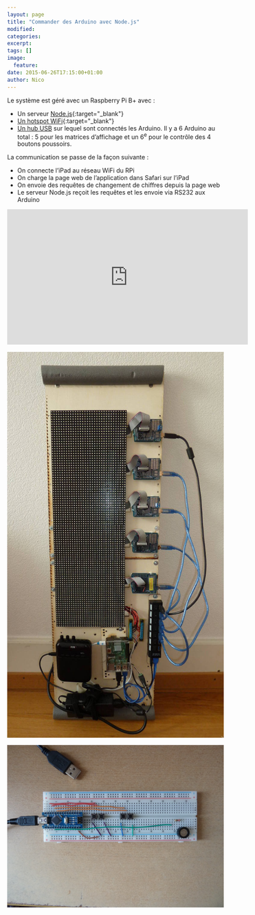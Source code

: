 ```yaml
---
layout: page
title: "Commander des Arduino avec Node.js"
modified:
categories:
excerpt:
tags: []
image:
  feature:
date: 2015-06-26T17:15:00+01:00
author: Nico
---
```




Le système est géré avec un Raspberry Pi B+ avec :

- Un serveur [Node.js](https://nodejs.org){:target="_blank"}
- [Un hotspot WiFi](https://learn.adafruit.com/setting-up-a-raspberry-pi-as-a-wifi-access-point?view=all){:target="_blank"}
- [Un hub USB](/usb_hub_test/) sur lequel sont connectés les Arduino. Il y a 6 Arduino au total : 5 pour les matrices d’affichage et un 6<sup>e</sup> pour le contrôle des 4 boutons poussoirs.

La communication se passe de la façon suivante :

- On connecte l’iPad au réseau WiFi du RPi
- On charge la page web de l’application dans Safari sur l’iPad
- On envoie des requêtes de changement de chiffres depuis la page web
- Le serveur Node.js reçoit les requêtes et les envoie via RS232 aux Arduino


<iframe width="560" height="315" src="https://www.youtube.com/embed/b8a_t5Tyg44" frameborder="0" allowfullscreen></iframe>

![](/files/2015-06-26-nodejs_arduino_matrices/2015-05-29_platine.jpg)

![](/files/2015-06-26-nodejs_arduino_matrices/2015-05-30_boutons.jpg)
